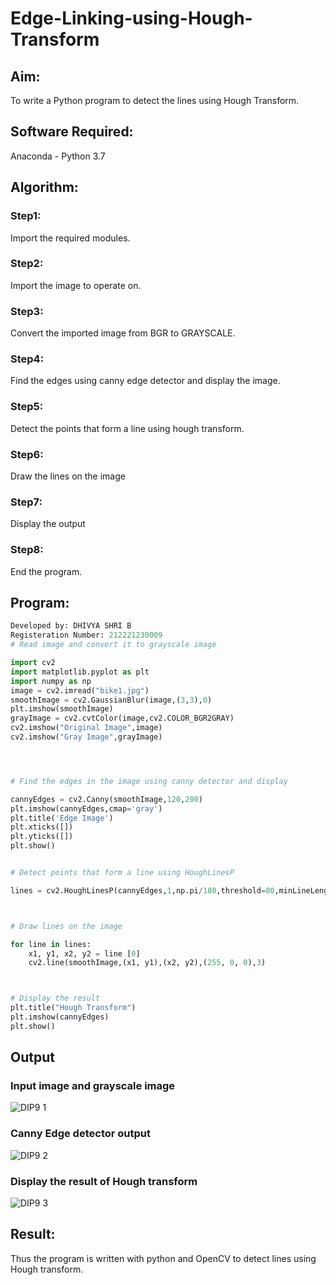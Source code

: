 # Edge-Linking-using-Hough-Transform
## Aim:
To write a Python program to detect the lines using Hough Transform.

## Software Required:
Anaconda - Python 3.7

## Algorithm:
### Step1:
Import the required modules.

### Step2:
Import the image to operate on.

### Step3:
Convert the imported image from BGR to GRAYSCALE.

### Step4:
Find the edges using canny edge detector and display the image.

### Step5:
Detect the points that form a line using hough transform.

### Step6:
Draw the lines on the image

### Step7:
Display the output

### Step8:
End the program.


## Program:
```Python
Developed by: DHIVYA SHRI B
Registeration Number: 212221230009
# Read image and convert it to grayscale image

import cv2
import matplotlib.pyplot as plt
import numpy as np
image = cv2.imread("bike1.jpg")
smoothImage = cv2.GaussianBlur(image,(3,3),0)
plt.imshow(smoothImage)
grayImage = cv2.cvtColor(image,cv2.COLOR_BGR2GRAY)
cv2.imshow("Original Image",image)
cv2.imshow("Gray Image",grayImage)




# Find the edges in the image using canny detector and display

cannyEdges = cv2.Canny(smoothImage,120,200)
plt.imshow(cannyEdges,cmap='gray')
plt.title('Edge Image')
plt.xticks([])
plt.yticks([])
plt.show()


# Detect points that form a line using HoughLinesP

lines = cv2.HoughLinesP(cannyEdges,1,np.pi/180,threshold=80,minLineLength = 50,maxLineGap = 250)



# Draw lines on the image

for line in lines:
    x1, y1, x2, y2 = line [0]
    cv2.line(smoothImage,(x1, y1),(x2, y2),(255, 0, 0),3)



# Display the result
plt.title("Hough Transform")
plt.imshow(cannyEdges)
plt.show()

```
## Output

### Input image and grayscale image
![DIP9 1](https://user-images.githubusercontent.com/94827772/169645557-dfdbab1c-9e21-48ea-bdac-56bc59f7a279.png)

### Canny Edge detector output
![DIP9 2](https://user-images.githubusercontent.com/94827772/169645563-5fcf6b7b-31c8-4e24-babf-179a67d6338d.png)


### Display the result of Hough transform
![DIP9 3](bike1.png)



## Result:
Thus the program is written with python and OpenCV to detect lines using Hough transform. 
